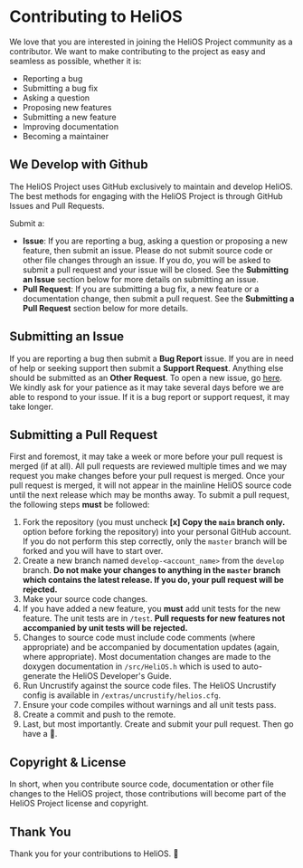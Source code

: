 # Contributing to HeliOS
We love that you are interested in joining the HeliOS Project community as a contributor. We want to make contributing to the project as easy and seamless as possible, whether it is:

- Reporting a bug
- Submitting a bug fix
- Asking a question
- Proposing new features
- Submitting a new feature
- Improving documentation
- Becoming a maintainer

## We Develop with Github
The HeliOS Project uses GitHub exclusively to maintain and develop HeliOS. The best methods for engaging with the HeliOS Project is through GitHub Issues and Pull Requests.

Submit a:
- **Issue**: If you are reporting a bug, asking a question or proposing a new feature, then submit an issue. Please do not submit source code or other file changes through an issue. If you do, you will be asked to submit a pull request and your issue will be closed. See the **Submitting an Issue** section below for more details on submitting an issue.
- **Pull Request**: If you are submitting a bug fix, a new feature or a documentation change, then submit a pull request. See the **Submitting a Pull Request** section below for more details.

## Submitting an Issue

If you are reporting a bug then submit a **Bug Report** issue. If you are in need of help or seeking support then submit a **Support Request**. Anything else should be submitted as an **Other Request**. To open a new issue, go [here](https://github.com/heliosproj/HeliOS/issues). We kindly ask for your patience as it may take several days before we are able to respond to your issue. If it is a bug report or support request, it may take longer.

## Submitting a Pull Request

First and foremost, it may take a week or more before your pull request is merged (if at all). All pull requests are reviewed multiple times and we may request you make changes before your pull request is merged. Once your pull request is merged, it will not appear in the mainline HeliOS source code until the next release which may be months away. To submit a pull request, the following steps **must** be followed:

1. Fork the repository (you must uncheck **[x] Copy the ``main`` branch only.** option before forking the repository) into your personal GitHub account. If you do not perform this step correctly, only the ``master`` branch will be forked and you will have to start over.
2. Create a new branch named ``develop-<account_name>`` from the ``develop`` branch. **Do not make your changes to anything in the ``master`` branch which contains the latest release. If you do, your pull request will be rejected.**
3. Make your source code changes. 
4. If you have added a new feature, you **must** add unit tests for the new feature. The unit tests are in ``/test``. **Pull requests for new features not accompanied by unit tests will be rejected.**
5. Changes to source code must include code comments (where appropriate) and be accompanied by documentation updates (again, where appropriate). Most documentation changes are made to the doxygen documentation in ``/src/HeliOS.h`` which is used to auto-generate the HeliOS Developer's Guide.
6. Run Uncrustify against the source code files. The HeliOS Uncrustify config is available in ``/extras/uncrustify/helios.cfg``.
7. Ensure your code compiles without warnings and all unit tests pass.
8. Create a commit and push to the remote.
9. Last, but most importantly. Create and submit your pull request. Then go have a :beer:.

## Copyright & License
In short, when you contribute source code, documentation or other file changes to the HeliOS project, those contributions will become part of the HeliOS Project license and copyright.

## Thank You
Thank you for your contributions to HeliOS. :pray: